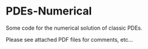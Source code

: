 # PDEs-Numerical
Some code for the numerical solution of classic PDEs.

Please see attached PDF files for comments, etc...

